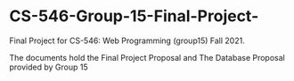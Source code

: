 # CS-546-Group-15-Final-Project-
Final Project for CS-546: Web Programming (group15) Fall 2021.

The documents hold the Final Project Proposal and The Database Proposal provided by Group 15

